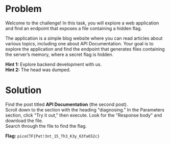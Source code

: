# Problem
Welcome to the challenge! In this task, you will explore a web application and find an endpoint that exposes a file containing a hidden flag.

The application is a simple blog website where you can read articles about various topics, including one about API Documentation. Your goal is to explore the application and find the endpoint that generates files containing the server’s memory, where a secret flag is hidden.

**Hint 1:** Explore backend development with us.  
**Hint 2:** The head was dumped.

# Solution
Find the post titled **API Documentation** (the second post).  
Scroll down to the section with the heading "diagnosing." In the Parameters section, click "Try it out," then execute. Look for the "Response body" and download the file.  
Search through the file to find the flag.

**Flag:** `picoCTF{Pat!3nt_15_Th3_K3y_63fa652c}`
